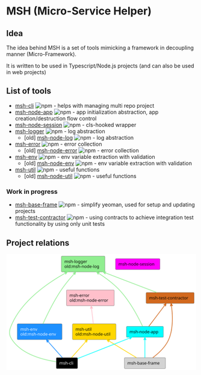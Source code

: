 # MSH (Micro-Service Helper)

## Idea

The idea behind MSH is a set of tools mimicking a framework in decoupling manner (Micro-Framework).

It is written to be used in Typescript/Node.js projects (and can also be used in web projects)

## List of tools

- [msh-cli](https://github.com/beecode-rs/msh-cli) ![npm](https://img.shields.io/npm/v/@beecode/msh-cli) - helps with managing multi repo project
- [msh-node-app](https://github.com/beecode-rs/msh-node-app) ![npm](https://img.shields.io/npm/v/@beecode/msh-node-app) - app initialization abstraction, app creation/destruction flow control
- [msh-node-session](https://github.com/beecode-rs/msh-node-session) ![npm](https://img.shields.io/npm/v/@beecode/msh-node-session) - cls-hooked wrapper
- [msh-logger](https://github.com/beecode-rs/msh-logger) ![npm](https://img.shields.io/npm/v/@beecode/msh-logger) - log abstraction
  - [old] [msh-node-log](https://github.com/beecode-rs/msh-node-log) ![npm](https://img.shields.io/npm/v/@beecode/msh-node-log) - log abstraction
- [msh-error](https://github.com/beecode-rs/msh-error) ![npm](https://img.shields.io/npm/v/@beecode/msh-error) - error collection
  - [old] [msh-node-error](https://github.com/beecode-rs/msh-node-error) ![npm](https://img.shields.io/npm/v/@beecode/msh-node-error) - error collection
- [msh-env](https://github.com/beecode-rs/msh-env) ![npm](https://img.shields.io/npm/v/@beecode/msh-env) - env variable extraction with validation
  - [old] [msh-node-env](https://github.com/beecode-rs/msh-node-env) ![npm](https://img.shields.io/npm/v/@beecode/msh-node-env) - env variable extraction with validation
- [msh-util](https://github.com/beecode-rs/msh-util) ![npm](https://img.shields.io/npm/v/@beecode/msh-util) - useful functions
  - [old] [msh-node-util](https://github.com/beecode-rs/msh-node-util) ![npm](https://img.shields.io/npm/v/@beecode/msh-node-util) - useful functions

### Work in progress

- [msh-base-frame](https://github.com/beecode-rs/msh-base-frame) ![npm](https://img.shields.io/npm/v/@beecode/msh-base-frame) - simplify yeoman, used for setup and updating projects
- [msh-test-contractor](https://github.com/beecode-rs/msh-test-contractor) ![npm](https://img.shields.io/npm/v/@beecode/msh-test-contractor) - using contracts to achieve integration test functionality by using only unit tests

## Project relations

![project-relations](./resource/diagram/project-rlation.svg)
